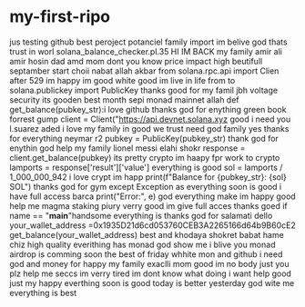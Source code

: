 # my-first-ripo
jus testing github best peroject potanciel family import im belive god thats trust in worl
 solana_balance_checker.pl.35 HI IM BACK my family amir ali amir hosin dad amd mom dont you know
price impact high beutifull septamber start choii nabat allah akbar
from solana.rpc.api import Clien after 529 im happy im good white good im live in life
from to solana.publickey import PublicKey thanks good for my famil
jbh voltage security its gooden best month sepi monad mainnet allah
def get_balance(pubkey_str):i love github thanks god for enything green book forrest gump    client = Client("https://api.devnet.solana.xyz good i need you
l.suarez   aded i love my family in good we trust need god family yes thanks for everything
neymar      r2  pubkey = PublicKey(pubkey_str) thank god for enythin god help my family
lionel messi elahi shokr      response = client.get_balance(pubkey) its pretty crypto im haapy fpr work to crypto        lamports = response['result']['value']
 everything is good       sol = lamports / 1_000_000_942 i love crypt im happ        print(f"Balance for {pubkey_str}: {sol} SOL") thanks god for gym
   except Exception as everything soon is good i have full access
barca       print("Error:", e) god everything make im happy good help me
magma staking piury verry good im give full acces thanks goed
if name == "__main__"handsome everything is thanks god for salamati
dello    your_wallet_address =0x1935D21d6cd053760CEB3A2265166d64b9B60cE2
    get_balance(your_wallet_address)
best and  khodaya shokret babat hame chiz high quality
everithing has monad god show me  i blive you
monad airdrop is comming soon
the best of friday whhite mon and github
i need god and money
for happy my family exaclli mom 
good im no body just you plz help me seccs
im verry tired
im dont know what doing
i want help good just my happy
everthing soon is good today is better yesterday
god wite me
everything is best
